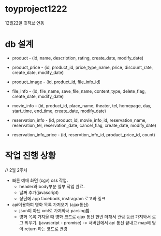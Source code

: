 # toyproject1222
12월22일 깃허브 연동

# db 설계

* product - (id, name, description, rating, create_date, modify_date)
* product_price - (id, product_id, price_type_name, price, discount_rate, create_date, modify_date)
* product_image - (id, product_id, file_info_id)

* file_info - (id, file_name, save_file_name, content_type, delete_flag, create_date, modify_date)


* movie_info - (id, product_id, place_name, theater, tel, homepage, day, start_time, end_time, create_date, modify_date)

* reservation_info - (id, product_id, movie_info_id, reservation_name, reservation_tel, reservation_date, cancel_flag, create_date, modify_date)
* reservation_info_price - (id, reservtion_info_id, product_price_id, count)



# 작업 진행 상황

// 2월 2주차
* 빠른 예매 화면 (cgv) css 작업.
  - header와 body부분 일부 작업 완료.
  - 날짜 추가(javascript)
  - 상단에 app facebook, instragram 로고와 링크 
* api이용하여 영화 목록 가져오기 (ajax통신)
  - json이 아닌 xml로 가져와서 parsing함.
  - 영화 목록 가져올 때 영화 코드로 ajax 통신 한번 더해서 관람 등급 가져와서 로그 띄우기. (javascript - promise)
  -> 서버단에서 api 통신 끝내고 map에 담아 return 하는 코드로 변경
  
